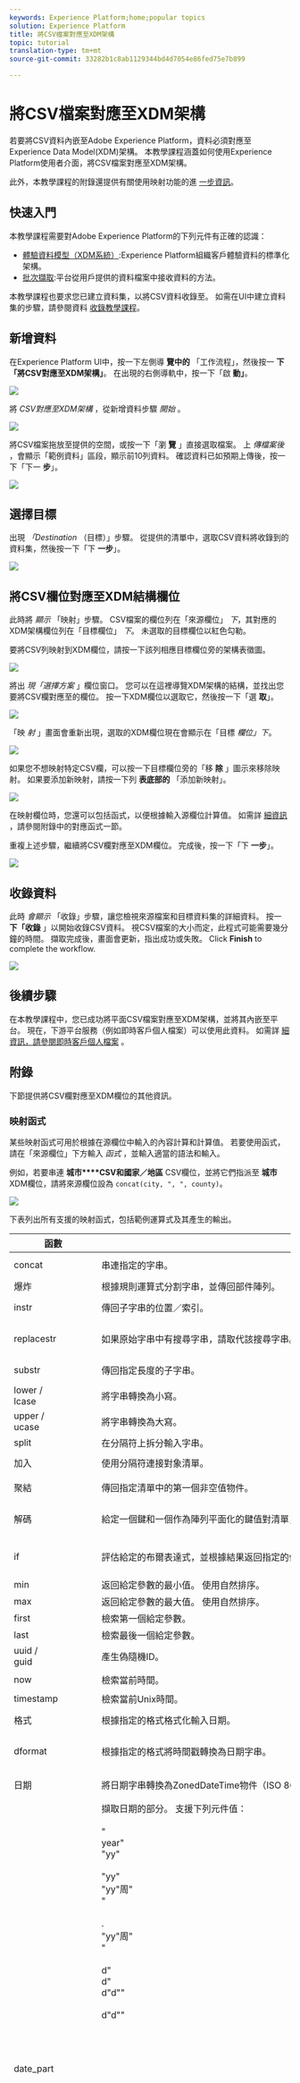 ```yaml
---
keywords: Experience Platform;home;popular topics
solution: Experience Platform
title: 將CSV檔案對應至XDM架構
topic: tutorial
translation-type: tm+mt
source-git-commit: 33282b1c8ab1129344bd4d7054e86fed75e7b899

---
```



# 將CSV檔案對應至XDM架構

若要將CSV資料內嵌至Adobe Experience Platform，資料必須對應至Experience Data Model(XDM)架構。 本教學課程涵蓋如何使用Experience Platform使用者介面，將CSV檔案對應至XDM架構。

此外，本教學課程的附錄還提供有關使用映射功能的進 [一步資訊](#mapping-functions)。

## 快速入門

本教學課程需要對Adobe Experience Platform的下列元件有正確的認識：

- [體驗資料模型（XDM系統）](../../xdm/home.md):Experience Platform組織客戶體驗資料的標準化架構。
- [批次擷取](../batch-ingestion/overview.md):平台從用戶提供的資料檔案中接收資料的方法。

本教學課程也要求您已建立資料集，以將CSV資料收錄至。 如需在UI中建立資料集的步驟，請參閱資料 [收錄教學課程](./ingest-batch-data.md)。

## 新增資料

在Experience Platform UI中，按一下左側導 **覽中的** 「工作流程」，然後按一 **下「將CSV對應至XDM架構」**。 在出現的右側導軌中，按一下「啟 **動」**。

![](../images/tutorials/map-a-csv-file/workflow-tab.png)

將 _CSV對應至XDM架構_ ，從新增資料步驟 _開始_ 。

![](../images/tutorials/map-a-csv-file/add-data.png)

將CSV檔案拖放至提供的空間，或按一下「瀏 **覽** 」直接選取檔案。 上 _傳檔案後_ ，會顯示「範例資料」區段，顯示前10列資料。 確認資料已如預期上傳後，按一下「下一 **步**」。

![](../images/tutorials/map-a-csv-file/csv-added.png)

## 選擇目標

出現 _「Destination_ （目標）」步驟。 從提供的清單中，選取CSV資料將收錄到的資料集，然後按一下「下 **一步**」。

![](../images/tutorials/map-a-csv-file/select-destination.png)

## 將CSV欄位對應至XDM結構欄位

此時將 _顯示_ 「映射」步驟。 CSV檔案的欄位列在「來源欄位」 _下_，其對應的XDM架構欄位列在「目標欄位」 _下_。 未選取的目標欄位以紅色勾勒。

要將CSV列映射到XDM欄位，請按一下該列相應目標欄位旁的架構表徵圖。

![](../images/tutorials/map-a-csv-file/target-field-mapping.png)

將出 _現「選擇方案_ 」欄位窗口。 您可以在這裡導覽XDM架構的結構，並找出您要將CSV欄對應至的欄位。 按一下XDM欄位以選取它，然後按一下「選 **取**」。

![](../images/tutorials/map-a-csv-file/xdm-field-selection.png)

「映 _射_ 」畫面會重新出現，選取的XDM欄位現在會顯示在「目標 _欄位」下_。

![](../images/tutorials/map-a-csv-file/xdm-field-mapped.png)

如果您不想映射特定CSV欄，可以按一下目標欄位旁的「移 **除** 」圖示來移除映射。 如果要添加新映射，請按一下列 **表底部的** 「添加新映射」。

![](../images/tutorials/map-a-csv-file/remove-or-add-mapping.png)

在映射欄位時，您還可以包括函式，以便根據輸入源欄位計算值。 如需詳 [細資訊](#mapping-functions) ，請參閱附錄中的對應函式一節。

重複上述步驟，繼續將CSV欄對應至XDM欄位。 完成後，按一下「下 **一步**」。

![](../images/tutorials/map-a-csv-file/mapping-finish.png)

## 收錄資料

此時 _會顯示_ 「收錄」步驟，讓您檢視來源檔案和目標資料集的詳細資料。 按一 **下「收錄** 」以開始收錄CSV資料。 視CSV檔案的大小而定，此程式可能需要幾分鐘的時間。 擷取完成後，畫面會更新，指出成功或失敗。 Click **Finish** to complete the workflow.

![](../images/tutorials/map-a-csv-file/ingest-data.png)

## 後續步驟

在本教學課程中，您已成功將平面CSV檔案對應至XDM架構，並將其內嵌至平台。 現在，下游平台服務（例如即時客戶個人檔案）可以使用此資料。 如需詳 [細資訊，請參閱即時客戶個人檔案](../../profile/home.md) 。

## 附錄

下節提供將CSV欄對應至XDM欄位的其他資訊。

### 映射函式

某些映射函式可用於根據在源欄位中輸入的內容計算和計算值。 若要使用函式，請在「來源欄位」下方輸入 _函式_ ，並輸入適當的語法和輸入。

例如，若要串連 **城市****CSV和國家／地區** CSV欄位，並將它們指派至 **城市** XDM欄位，請將來源欄位設為 `concat(city, ", ", county)`。

![](../images/tutorials/map-a-csv-file/mapping-function.png)

下表列出所有支援的映射函式，包括範例運算式及其產生的輸出。

| 函數 | 說明 | 範例運算式 | 範例輸出 |
| -------- | ----------- | ----------------- | ------------- |
| concat | 串連指定的字串。 | concat(&quot;Hi, &quot;, &quot;there&quot;, &quot;!&quot;) | `"Hi, there!"` |
| 爆炸 | 根據規則運算式分割字串，並傳回部件陣列。 | explode(&quot;Hi, there!&quot;, &quot;) | `["Hi,", "there"]` |
| instr | 傳回子字串的位置／索引。 | instr(&quot;adobe<span>.com&quot;, &quot;com&quot;) | 6 |
| replacestr | 如果原始字串中有搜尋字串，請取代該搜尋字串。 | replacestr(&quot;This is a string re test&quot;, &quot;re&quot;, &quot;replace&quot;) | &quot;這是字串替換測試&quot; |
| substr | 傳回指定長度的子字串。 | substr(&quot;This is a substring test&quot;, 7, 8) | &quot; a subst&quot; |
| lower /<br>lcase | 將字串轉換為小寫。 | lower(&quot;HeLLo&quot;)<br>lcase(&quot;HeLLo&quot;) | &quot;hello&quot; |
| upper /<br>ucase | 將字串轉換為大寫。 | upper(&quot;HeLLo&quot;)<br>ucase(&quot;HeLLo&quot;) | &quot;HELLO&quot; |
| split | 在分隔符上拆分輸入字串。 | split(&quot;Hello world&quot;, &quot; &quot;) | `["Hello", "world"]` |
| 加入 | 使用分隔符連接對象清單。 | `join(" ", ["Hello", "world"]`) | &quot;Hello world&quot; |
| 聚結 | 傳回指定清單中的第一個非空值物件。 | coalesce(null, null, null, &quot;first&quot;, null, &quot;second&quot;) | &quot;first&quot; |
| 解碼 | 給定一個鍵和一個作為陣列平面化的鍵值對清單，如果找到鍵，該函式將返回該值，如果在陣列中存在，則返回預設值。 | decode(&quot;k2&quot;, &quot;k1&quot;, &quot;v1&quot;, &quot;k2&quot;, &quot;v2&quot;, &quot;default&quot;) | &quot;v2&quot; |
| if | 評估給定的布爾表達式，並根據結果返回指定的值。 | if(&quot;s&quot;。equalsIgnoreCase(&quot;S&quot;), &quot;True&quot;, &quot;False&quot;) | &quot;True&quot; |
| min | 返回給定參數的最小值。 使用自然排序。 | min(3, 1, 4) | 1 |
| max | 返回給定參數的最大值。 使用自然排序。 | max(3, 1, 4) | 4 |
| first | 檢索第一個給定參數。 | first(&quot;1&quot;, &quot;2&quot;, &quot;3&quot;) | &quot;1&quot; |
| last | 檢索最後一個給定參數。 | last(&quot;1&quot;, &quot;2&quot;, &quot;3&quot;) | &quot;3&quot; |
| uuid /<br>guid | 產生偽隨機ID。 | uuid()<br>guid() | {UNIQUE_ID} |
| now | 檢索當前時間。 | now() | `2019-10-23T10:10:24.556-07:00[America/Los_Angeles]` |
| timestamp | 檢索當前Unix時間。 | timestamp() | 1571850624571 |
| 格式 | 根據指定的格式格式化輸入日期。 | format({DATE}, &quot;yyyy-MM-dd HH:mm:ss&quot;) | &quot;2019-10-23 11:24:35&quot; |
| dformat | 根據指定的格式將時間戳轉換為日期字串。 | dformat(1571829875, &quot;dd-MMM-yyyy hh:mm&quot;) | 「2019年10月23日11:24」 |
| 日期 | 將日期字串轉換為ZonedDateTime物件（ISO 8601格式）。 | date（&quot;2019年10月23日11:24&quot;） | &quot;2019-10-23T11:24:00+00:00&quot; |
| date_part | 擷取日期的部分。 支援下列元件值： <br><br>&quot;<br>year&quot;<br>&quot;yy&quot;<br><br>&quot;yy&quot;<br>&quot;yy&quot;周&quot;<br>&quot;<br><br>.<br>&quot;yy&quot;周&quot;<br>&quot;<br><br>d&quot;<br>d&quot;<br>d&quot;d&quot;&quot;<br><br>d&quot;d&quot;&quot;<br><br><br><br><br><br><br><br><br><br><br><br><br><br><br><br><br><br><br><br><br><br><br><br><br><br>d&quot;y&quot;y&quot;y&quot;y&quot;y&quot;y&quot;y&quot;y&quot;y&quot;y&quot;yy&quot;y&quot;y&quot;y&quot;yyy&quot;y&quot;y&quot;y&quot;y&quot;y&quot;y4「&lt;&lt;&lt;&lt;&lt;&lt;&lt;&lt;&lt;&lt;&lt;&lt;&lt;&lt;&lt;&lt;&lt;&lt;&lt;&lt;&lt;&lt;&lt;&lt;&lt;&lt;&lt;&lt;&lt;&lt;&lt;&lt;&lt;&lt;&lt;&lt;&lt;&lt;&lt;&lt;&lt;&lt;&lt;&lt;&lt;&lt;&lt;&lt;&lt;&lt;&lt;&lt;&lt;&lt;&lt;&lt;&lt;&lt;&lt;&lt;&lt;&lt;&lt;&lt;&lt;&lt;&lt;&lt;&lt;&lt;&lt;&lt;&lt;&lt;&lt;&lt;&lt;&lt;&lt;&lt;&lt;&lt;&lt;&lt;&lt;&lt;&lt;&lt;&lt;&lt;&lt;&lt;&lt;&lt;&lt;&lt;&lt;&lt;&lt;&lt;&lt;&lt;&lt;&lt;&lt;&lt;&lt;&lt;&lt;&lt;&lt;&lt;&lt;&lt;&lt;&lt;&lt;&lt;&lt;&lt;&lt;&lt;&lt;&lt;&lt;&lt;&lt;&lt;&lt;&lt;&lt;&lt;&lt;&lt;&lt;&lt;&lt;&lt;&lt;&lt;&lt;&lt;&lt;&lt;&lt;&lt;&lt;&lt;&lt;&lt;&lt;&lt;&lt;&lt;&lt;&lt;&lt;&lt;&lt;&lt;&lt;&lt;&lt;&lt;&lt;&lt;&lt;&lt;&lt;&lt;&lt;>>>>>>>>&lt;&lt;&lt;&lt;&lt;&lt;&lt;&lt;&lt;&lt;&lt;&lt;&lt;&lt;&lt;&lt;&lt;&lt;&lt;&lt;&lt;&lt;&lt;&lt;&lt;&lt;&lt;&lt;&lt;&lt;&lt;&lt;&lt;&lt;&lt;&lt;&lt;&lt;&lt;&lt;&lt;&lt;&lt;&lt;&lt;&lt;&lt;&lt;&lt;&lt;&lt;&lt;&lt;&lt;&lt;&lt;&lt;&lt;&lt;&lt;&lt;&lt;&lt;&lt;&lt;&lt;&lt;&lt;&lt; | date_part(date(&quot;2019-10-17 11:55:12&quot;), &quot;MM&quot;) | 10 |
| set_date_part | 在指定日期中替換元件。 接受下列元件：yyyy <br><br>&quot;year&quot;<br>&quot;yyy<br>&quot;月&quot;<br><br>&quot;yymm&quot;<br>&quot;mm&quot;日&quot;dd&quot;小時&quot;&quot;<br>yyy&quot;yyy&quot;yyy&quot;<br><br>&quot;yyy&quot;月&quot;yyy&quot;yy&quot;<br><br><br><br><br><br><br><br><br><br><br><br><br>&quot;yyy&quot;yyy&quot;yyyy&quot;yyy&quot;日&quot;d&quot;小時&quot; | set_date_part(&quot;m&quot;, 4, date(&quot;2016-11-09T11:44:44.797&quot;) | &quot;2016-04-09T11:44:44.797&quot; |
| make_date_time /<br>make_timestamp | 從零件建立日期。 | make_date_time(2019、10、17、11、55、12、999、「America/Los_Angeles」) | `2019-10-17T11:55:12.0&#x200B;00000999-07:00[America/Los_Angeles]` |
| current_timestamp | 傳回目前的時間戳記。 | current_timestamp() | 1571850624571 |
| current_date | 傳回不含時間元件的目前日期。 | current_date() | 《2019年11月18日》 |